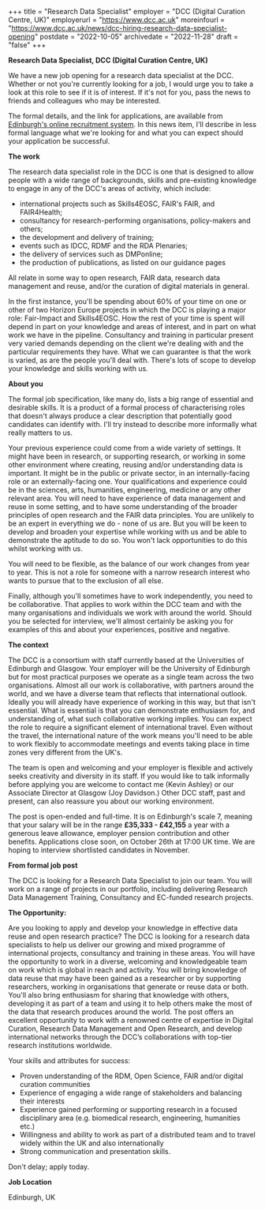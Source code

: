 +++
title = "Research Data Specialist"
employer = "DCC (Digital Curation Centre, UK)"
employerurl = "https://www.dcc.ac.uk"
moreinfourl = "https://www.dcc.ac.uk/news/dcc-hiring-research-data-specialist-opening"
postdate = "2022-10-05"
archivedate = "2022-11-28"
draft = "false"
+++

**Research Data Specialist, DCC (Digital Curation Centre, UK)**

We have a new job opening for a research data specialist at the DCC. Whether or not you're currently looking for a job, I would urge you to take a look at this role to see if it is of interest. If it's not for you, pass the news to friends and colleagues who may be interested.

The formal details, and the link for applications, are available from [Edinburgh's online recruitment system](https://elxw.fa.em3.oraclecloud.com/hcmUI/CandidateExperience/en/sites/CX_1001/job/5429). In this news item, I'll describe in less formal language what we're looking for and what you can expect should your application be successful.

**The work**

The research data specialist role in the DCC is one that is designed to allow people with a wide range of backgrounds, skills and pre-existing knowledge to engage in any of the DCC's areas of activity, which include:

- international projects such as Skills4EOSC, FAIR's FAIR,  and FAIR4Health;
- consultancy for research-performing organisations, policy-makers and others;
- the development and delivery of training;
- events such as IDCC, RDMF and the RDA Plenaries;
- the delivery of services such as DMPonline;
- the production of publications, as listed on our guidance pages

All relate in some way to open research, FAIR data, research data management and reuse, and/or the curation of digital materials in general.

In the first instance, you'll be spending about 60% of your time on one or other of two Horizon Europe projects in which the DCC is playing a major role: Fair-Impact and Skills4EOSC. How the rest of your time is spent will depend in part on your knowledge and areas of interest, and in part on what work we have in the pipeline. Consultancy and training in particular present very varied demands depending on the client we're dealing with and the particular requirements they have. What we can guarantee is that the work is varied, as are the people you'll deal with. There's lots of scope to develop your knowledge and skills working with us.

**About you**

The formal job specification, like many do, lists a big range of essential and desirable skills. It is a product of a formal process of characterising roles that doesn't always produce a clear description that potentially good candidates can identify with. I'll try instead to describe more informally what really matters to us.

Your previous experience could come from a wide variety of settings. It might have been in research, or supporting research, or working in some other environment where creating, reusing and/or understanding data is important. It might be in the public or private sector, in an internally-facing role or an externally-facing one. Your qualifications and experience could be in the sciences, arts, humanities, engineering, medicine or any other relevant area. You will need to have experience of data management and reuse in some setting, and to have some understanding of the broader principles of open research and the FAIR data principles. You are unlikely to be an expert in everything we do - none of us are. But you will be keen to develop and broaden your expertise while working with us and be able to demonstrate the aptitude to do so. You won't lack opportunities to do this whilst working with us.

You will need to be flexible, as the balance of our work changes from year to year. This is not a role for someone with a narrow research interest who wants to pursue that to the exclusion of all else.

Finally, although you'll sometimes have to work independently, you need to be collaborative. That applies to work within the DCC team and with the many organisations and individuals we work with around the world. Should you be selected for interview, we'll almost certainly be asking you for examples of this and about your experiences, positive and negative.

**The context**

The DCC is a consortium with staff currently based at the Universities of Edinburgh and Glasgow. Your employer will be the University of Edinburgh but for most practical purposes we operate as a single team across the two organisations. Almost all our work is collaborative, with partners around the world, and we have a diverse team that reflects that international outlook. Ideally you will already have experience of working in this way, but that isn't essential. What is essential is that you can demonstrate enthusiasm for, and understanding of, what such collaborative working implies. You can expect the role to require a significant element of international travel. Even without the travel, the international nature of the work means you'll need to be able to work flexibly to accommodate meetings and events taking place in time zones very different from the UK's.

The team is open and welcoming and your employer is flexible and actively seeks creativity and diversity in its staff. If you would like to talk informally before applying you are welcome to contact me (Kevin Ashley) or our Associate Director at Glasgow (Joy Davidson.) Other DCC staff, past and present, can also reassure you about our working environment.

The post is open-ended and full-time. It is on Edinburgh's scale 7, meaning that your salary will be in the range **£35,333 - £42,155** a year with a generous leave allowance, employer pension contribution and other benefits. Applications close soon, on October 26th at 17:00 UK time.  We are hoping to interview shortlisted candidates in November.

**From formal job post**

The DCC is looking for a Research Data Specialist to join our team. You will work on a range of projects in our portfolio, including delivering Research Data Management Training, Consultancy and EC-funded research projects. 

**The Opportunity:**

Are you looking to apply and develop your knowledge in effective data reuse and open research practice? The DCC is looking for a research data specialists to help us deliver our growing and mixed programme of international projects, consultancy and training in these areas. You will have the opportunity to work in a diverse, welcoming and knowledgeable team on work which is global in reach and activity. You will bring knowledge of data reuse that may have been gained as a researcher or by supporting researchers, working in organisations that generate or reuse data or both. You'll also bring enthusiasm for sharing that knowledge with others, developing it as part of a team and using it to help others make the most of the data that research produces around the world. The post offers an excellent opportunity to work with a renowned centre of expertise in Digital Curation, Research Data Management and Open Research, and develop international networks through the DCC’s collaborations with top-tier research institutions worldwide.

Your skills and attributes for success:

- Proven understanding of the RDM, Open Science, FAIR and/or digital curation communities
- Experience of engaging a wide range of stakeholders and balancing their interests
- Experience gained performing or supporting research in a focused disciplinary area (e.g. biomedical research, engineering, humanities etc.)
- Willingness and ability to work as part of a distributed team and to travel widely within the UK and also internationally
- Strong communication and presentation skills.

Don't delay; apply today.

**Job Location**

Edinburgh, UK


